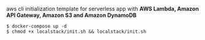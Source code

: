 aws cli initialization template for serverless app with **AWS Lambda, Amazon API Gateway, Amazon S3 and Amazon DynamoDB**

```shell
$ docker-compose up -d
$ chmod +x localstack/init.sh && localstack/init.sh
```